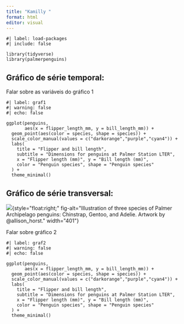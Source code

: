 ```yaml
---
title: "Kamilly "
format: html
editor: visual
---
```


```{r}
#| label: load-packages
#| include: false

library(tidyverse)
library(palmerpenguins)
```

## Gráfico de série temporal: 

Falar sobre as variáveis do gráfico 1

```{r}
#| label: graf1
#| warning: false
#| echo: false

ggplot(penguins, 
       aes(x = flipper_length_mm, y = bill_length_mm)) +
  geom_point(aes(color = species, shape = species)) +
  scale_color_manual(values = c("darkorange","purple","cyan4")) +
  labs(
    title = "Flipper and bill length",
    subtitle = "Dimensions for penguins at Palmer Station LTER",
    x = "Flipper length (mm)", y = "Bill length (mm)",
    color = "Penguin species", shape = "Penguin species"
  ) +
  theme_minimal()
```

## Gráfico de série transversal: 

![](https://raw.githubusercontent.com/quarto-dev/quarto-web/main/docs/get-started/hello/rstudio/lter_penguins.png){style="float:right;" fig-alt="Illustration of three species of Palmer Archipelago penguins: Chinstrap, Gentoo, and Adelie. Artwork by @allison_horst." width="401"}

Falar sobre gráfico 2

```{r}
#| label: graf2
#| warning: false
#| echo: false

ggplot(penguins, 
       aes(x = flipper_length_mm, y = bill_length_mm)) +
  geom_point(aes(color = species, shape = species)) +
  scale_color_manual(values = c("darkorange","purple","cyan4")) +
  labs(
    title = "Flipper and bill length",
    subtitle = "Dimensions for penguins at Palmer Station LTER",
    x = "Flipper length (mm)", y = "Bill length (mm)",
    color = "Penguin species", shape = "Penguin species"
  ) +
  theme_minimal()
```
